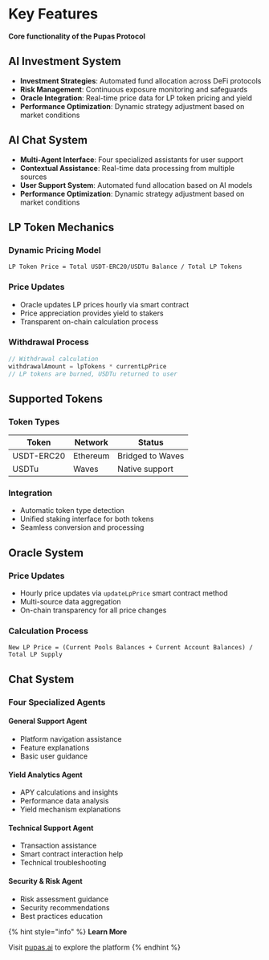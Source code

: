 # Key Features

**Core functionality of the Pupas Protocol**

## AI Investment System
- **Investment Strategies**: Automated fund allocation across DeFi protocols
- **Risk Management**: Continuous exposure monitoring and safeguards
- **Oracle Integration**: Real-time price data for LP token pricing and yield
- **Performance Optimization**: Dynamic strategy adjustment based on market conditions

## AI Chat System
- **Multi-Agent Interface**: Four specialized assistants for user support
- **Contextual Assistance**: Real-time data processing from multiple sources
- **User Support System**: Automated fund allocation based on AI models
- **Performance Optimization**: Dynamic strategy adjustment based on market conditions

## LP Token Mechanics

### Dynamic Pricing Model
```
LP Token Price = Total USDT-ERC20/USDTu Balance / Total LP Tokens
```

### Price Updates
- Oracle updates LP prices hourly via smart contract
- Price appreciation provides yield to stakers
- Transparent on-chain calculation process

### Withdrawal Process
```javascript
// Withdrawal calculation
withdrawalAmount = lpTokens * currentLpPrice
// LP tokens are burned, USDTu returned to user
```

## Supported Tokens

### Token Types
| Token | Network | Status |
|-------|---------|--------|
| USDT-ERC20 | Ethereum | Bridged to Waves |
| USDTu | Waves | Native support |

### Integration
- Automatic token type detection
- Unified staking interface for both tokens
- Seamless conversion and processing

## Oracle System

### Price Updates
- Hourly price updates via `updateLpPrice` smart contract method
- Multi-source data aggregation
- On-chain transparency for all price changes

### Calculation Process
```
New LP Price = (Current Pools Balances + Current Account Balances) / Total LP Supply
```

## Chat System

### Four Specialized Agents

#### General Support Agent
- Platform navigation assistance
- Feature explanations
- Basic user guidance

#### Yield Analytics Agent
- APY calculations and insights
- Performance data analysis
- Yield mechanism explanations

#### Technical Support Agent
- Transaction assistance
- Smart contract interaction help
- Technical troubleshooting

#### Security & Risk Agent
- Risk assessment guidance
- Security recommendations
- Best practices education

{% hint style="info" %}
**Learn More**

Visit [pupas.ai](https://pupas.ai) to explore the platform
{% endhint %}